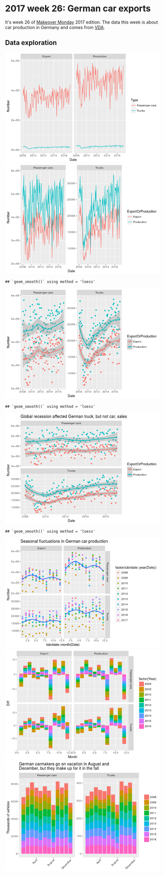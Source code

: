 2017 week 26: German car exports
================

It's week 26 of [Makeover Monday](http://www.makeovermonday.co.uk/data/) 2017 edition. The data this week is about car production in Germany and comes from [VDA](https://www.vda.de/en/services/facts-and-figures.html).

Data exploration
----------------

![](2017-week-26_files/figure-markdown_github-ascii_identifiers/unnamed-chunk-1-1.png)![](2017-week-26_files/figure-markdown_github-ascii_identifiers/unnamed-chunk-1-2.png)

    ## `geom_smooth()` using method = 'loess'

![](2017-week-26_files/figure-markdown_github-ascii_identifiers/unnamed-chunk-1-3.png)

    ## `geom_smooth()` using method = 'loess'

![](2017-week-26_files/figure-markdown_github-ascii_identifiers/unnamed-chunk-1-4.png)

    ## `geom_smooth()` using method = 'loess'

![](2017-week-26_files/figure-markdown_github-ascii_identifiers/unnamed-chunk-1-5.png)![](2017-week-26_files/figure-markdown_github-ascii_identifiers/unnamed-chunk-1-6.png)![](2017-week-26_files/figure-markdown_github-ascii_identifiers/unnamed-chunk-1-7.png)
